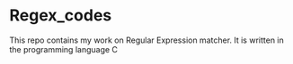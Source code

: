 # Regex_codes
This repo contains my work on Regular Expression matcher. It is written in the programming language C

